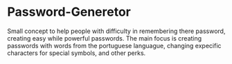 # Password-Generetor
Small concept to help people with difficulty in remembering there password, creating easy while powerful passwords.
The main focus is creating passwords with words from the portuguese languague, changing expecific characters for special symbols,
and other perks.
